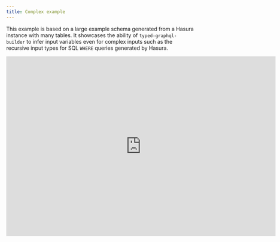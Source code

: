 ```yaml
---
title: Complex example
---
```


This example is based on a large example schema generated from a Hasura instance with many tables.
It showcases the ability of `typed-graphql-builder` to infer input variables even for complex inputs such as the recursive input types for SQL `WHERE` queries generated by Hasura.

<iframe width="720" height="480" src="https://www.youtube.com/embed/I8q2_gD-H-s" title="Example query" frameborder="0" allow="fullscreen; accelerometer; autoplay; clipboard-write; encrypted-media; gyroscope; picture-in-picture" allowfullscreen></iframe>
